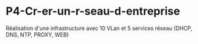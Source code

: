 # P4-Cr-er-un-r-seau-d-entreprise
Réalisation d'une infrastructure avec 10 VLan et 5 services réseau (DHCP, DNS, NTP, PROXY, WEB)
